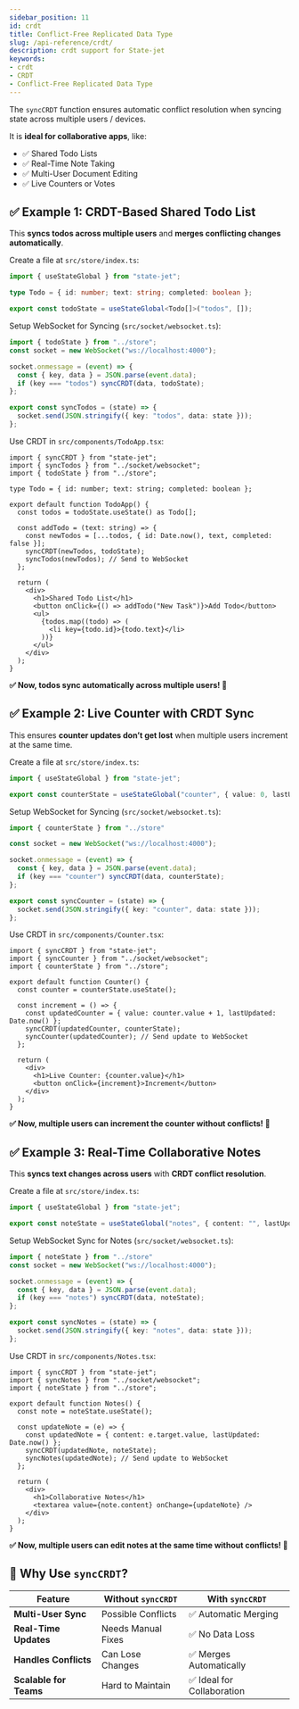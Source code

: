 ```yaml
---
sidebar_position: 11
id: crdt
title: Conflict-Free Replicated Data Type
slug: /api-reference/crdt/
description: crdt support for State-jet
keywords:
- crdt
- CRDT
- Conflict-Free Replicated Data Type
---
```


The `syncCRDT` function ensures automatic conflict resolution when syncing state across multiple users / devices.

It is **ideal for collaborative apps**, like:

- ✅ Shared Todo Lists
- ✅ Real-Time Note Taking
- ✅ Multi-User Document Editing
- ✅ Live Counters or Votes

## ✅ Example 1: CRDT-Based Shared Todo List

This **syncs todos across multiple users** and **merges conflicting changes automatically**.

Create a file at `src/store/index.ts`:

```ts title="src/store/index.ts"
import { useStateGlobal } from "state-jet";

type Todo = { id: number; text: string; completed: boolean };

export const todoState = useStateGlobal<Todo[]>("todos", []);
```

Setup WebSocket for Syncing (`src/socket/websocket.ts`):

```ts title="src/socket/websocket.ts"
import { todoState } from "../store";
const socket = new WebSocket("ws://localhost:4000");

socket.onmessage = (event) => {
  const { key, data } = JSON.parse(event.data);
  if (key === "todos") syncCRDT(data, todoState);
};

export const syncTodos = (state) => {
  socket.send(JSON.stringify({ key: "todos", data: state }));
};
```

Use CRDT in `src/components/TodoApp.tsx`:

```tsx title="src/components/TodoApp.tsx"
import { syncCRDT } from "state-jet";
import { syncTodos } from "../socket/websocket";
import { todoState } from "../store";

type Todo = { id: number; text: string; completed: boolean };

export default function TodoApp() {
  const todos = todoState.useState() as Todo[];

  const addTodo = (text: string) => {
    const newTodos = [...todos, { id: Date.now(), text, completed: false }];
    syncCRDT(newTodos, todoState);
    syncTodos(newTodos); // Send to WebSocket
  };

  return (
    <div>
      <h1>Shared Todo List</h1>
      <button onClick={() => addTodo("New Task")}>Add Todo</button>
      <ul>
        {todos.map((todo) => (
          <li key={todo.id}>{todo.text}</li>
        ))}
      </ul>
    </div>
  );
}
```
**✅ Now, todos sync automatically across multiple users! 🎉**


## ✅ Example 2: Live Counter with CRDT Sync

This ensures **counter updates don’t get lost** when multiple users increment at the same time.

Create a file at `src/store/index.ts`:

```ts title="src/store/index.ts"
import { useStateGlobal } from "state-jet";

export const counterState = useStateGlobal("counter", { value: 0, lastUpdated: Date.now() });
```

Setup WebSocket for Syncing (`src/socket/websocket.ts`):

```ts title="src/socket/websocket.ts"
import { counterState } from "../store"

const socket = new WebSocket("ws://localhost:4000");

socket.onmessage = (event) => {
  const { key, data } = JSON.parse(event.data);
  if (key === "counter") syncCRDT(data, counterState);
};

export const syncCounter = (state) => {
  socket.send(JSON.stringify({ key: "counter", data: state }));
};
```

Use CRDT in `src/components/Counter.tsx`:

```tsx title="src/components/Counter.tsx"
import { syncCRDT } from "state-jet";
import { syncCounter } from "../socket/websocket";
import { counterState } from "../store";

export default function Counter() {
  const counter = counterState.useState();

  const increment = () => {
    const updatedCounter = { value: counter.value + 1, lastUpdated: Date.now() };
    syncCRDT(updatedCounter, counterState);
    syncCounter(updatedCounter); // Send update to WebSocket
  };

  return (
    <div>
      <h1>Live Counter: {counter.value}</h1>
      <button onClick={increment}>Increment</button>
    </div>
  );
}
```
**✅ Now, multiple users can increment the counter without conflicts! 🎉**


## ✅ Example 3: Real-Time Collaborative Notes

This **syncs text changes across users** with **CRDT conflict resolution**.

Create a file at `src/store/index.ts`:

```ts title="src/store/index.ts"
import { useStateGlobal } from "state-jet";

export const noteState = useStateGlobal("notes", { content: "", lastUpdated: Date.now() });
```

Setup WebSocket Sync for Notes (`src/socket/websocket.ts`):

```ts title="src/socket/websocket.ts"
import { noteState } from "../store"
const socket = new WebSocket("ws://localhost:4000");

socket.onmessage = (event) => {
  const { key, data } = JSON.parse(event.data);
  if (key === "notes") syncCRDT(data, noteState);
};

export const syncNotes = (state) => {
  socket.send(JSON.stringify({ key: "notes", data: state }));
};
```

Use CRDT in `src/components/Notes.tsx`:

```tsx title="src/components/TodoApp.tsx"
import { syncCRDT } from "state-jet";
import { syncNotes } from "../socket/websocket";
import { noteState } from "../store";

export default function Notes() {
  const note = noteState.useState();

  const updateNote = (e) => {
    const updatedNote = { content: e.target.value, lastUpdated: Date.now() };
    syncCRDT(updatedNote, noteState);
    syncNotes(updatedNote); // Send update to WebSocket
  };

  return (
    <div>
      <h1>Collaborative Notes</h1>
      <textarea value={note.content} onChange={updateNote} />
    </div>
  );
}
```
**✅ Now, multiple users can edit notes at the same time without conflicts! 🎉**

## 🎯 Why Use `syncCRDT`?

| Feature                | Without `syncCRDT` | With `syncCRDT`           |
| ---------------------- | ------------------ | ------------------------- |
| **Multi-User Sync**    | Possible Conflicts | ✅ Automatic Merging       |
| **Real-Time Updates**  | Needs Manual Fixes | ✅ No Data Loss            |
| **Handles Conflicts**  | Can Lose Changes   | ✅ Merges Automatically    |
| **Scalable for Teams** | Hard to Maintain   | ✅ Ideal for Collaboration |
